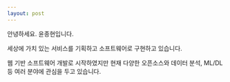 ```yaml
---
layout: post
---
```


안녕하세요. 윤종현입니다.

세상에 가치 있는 서비스를 기획하고 소프트웨어로 구현하고 있습니다.

웹 기반 소프트웨어 개발로 시작하였지만 현재 다양한 오픈소스와 데이터 분석, ML/DL 등 여러 분야에 관심을 두고 있습니다.

